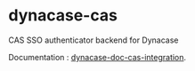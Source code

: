 dynacase-cas
============

CAS SSO authenticator backend for Dynacase

Documentation : [dynacase-doc-cas-integration](https://github.com/Anakeen/dynacase-doc-cas-integration).
